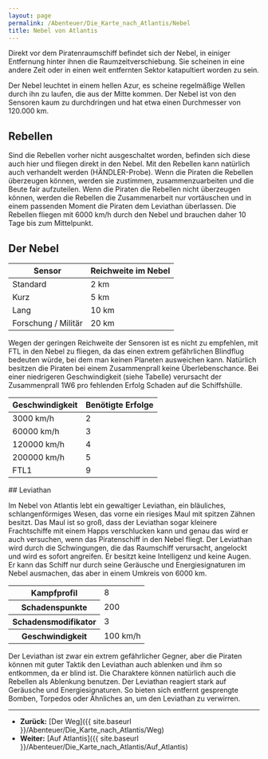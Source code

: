 ```yaml
---
layout: page
permalink: /Abenteuer/Die_Karte_nach_Atlantis/Nebel
title: Nebel von Atlantis
---
```




Direkt vor dem Piratenraumschiff befindet sich der Nebel, in einiger Entfernung hinter ihnen die Raumzeitverschiebung. Sie scheinen in eine andere Zeit oder in einen weit entfernten Sektor katapultiert worden zu sein.

Der Nebel leuchtet in einem hellen Azur, es scheine regelmäßige Wellen durch ihn zu laufen, die aus der Mitte kommen. Der Nebel ist von den Sensoren kaum zu durchdringen und hat etwa einen Durchmesser von 120.000 km.

## Rebellen

Sind die Rebellen vorher nicht ausgeschaltet worden, befinden sich diese auch hier und fliegen direkt in den Nebel. Mit den Rebellen kann natürlich auch verhandelt werden (HÄNDLER-Probe). Wenn die Piraten die Rebellen überzeugen können, werden sie zustimmen, zusammenzuarbeiten und die Beute fair aufzuteilen. Wenn die Piraten die Rebellen nicht überzeugen können, werden die Rebellen die Zusammenarbeit nur vortäuschen und in einem passenden Moment die Piraten dem Leviathan überlassen. Die Rebellen fliegen mit 6000 km/h durch den Nebel und brauchen daher 10 Tage bis zum Mittelpunkt.

## Der Nebel

<table>
<thead>
<tr><th>Sensor</th><th>Reichweite im Nebel</th></tr>
</thead>
<tbody>
<tr><td>Standard</td><td>2 km</td></tr>
<tr><td>Kurz</td><td>5 km</td></tr>
<tr><td>Lang</td><td>10 km</td></tr>
<tr><td>Forschung / Militär</td><td>20 km</td></tr>
</tbody>
</table>

Wegen der geringen Reichweite der Sensoren ist es nicht zu empfehlen, mit FTL in den Nebel zu fliegen, da das einen extrem gefährlichen Blindflug bedeuten würde, bei dem man keinen Planeten ausweichen kann. Natürlich besitzen die Piraten bei einem Zusammenprall keine Überlebenschance. Bei einer niedrigeren Geschwindigkeit (siehe Tabelle) verursacht der Zusammenprall 1W6 pro fehlenden Erfolg Schaden auf die Schiffshülle.

<table>
<thead>
<tr><th>Geschwindigkeit</th><th>Benötigte Erfolge</th></tr>
</thead>
<tbody>
<tr><td>3000 km/h</td><td>2</td></tr>
<tr><td>60000 km/h</td><td>3</td></tr>
<tr><td>120000 km/h</td><td>4</td></tr>
<tr><td>200000 km/h</td><td>5</td></tr>
<tr><td>FTL1</td><td>9</td></tr>
</tbody>
</table>
## Leviathan

Im Nebel von Atlantis lebt ein gewaltiger Leviathan, ein bläuliches, schlangenförmiges Wesen, das vorne ein riesiges Maul mit spitzen Zähnen besitzt. Das Maul ist so groß, dass der Leviathan sogar kleinere Frachtschiffe mit einem Happs verschlucken kann und genau das wird er auch versuchen, wenn das Piratenschiff in den Nebel fliegt. Der Leviathan wird durch die Schwingungen, die das Raumschiff verursacht, angelockt und wird es sofort angreifen. Er besitzt keine Intelligenz und keine Augen. Er kann das Schiff nur durch seine Geräusche und Energiesignaturen im Nebel ausmachen, das aber in einem Umkreis von 6000 km.

<table>
<tbody>
<tr><th>Kampfprofil</th><td>8</td></tr>
<tr><th>Schadenspunkte</th><td>200</td></tr>
<tr><th>Schadensmodifikator</th><td>3</td></tr>
<tr><th>Geschwindigkeit</th><td>100 km/h</td></tr>
</tbody>
</table>

Der Leviathan ist zwar ein extrem gefährlicher Gegner, aber die Piraten können mit guter Taktik den Leviathan auch ablenken und ihm so entkommen, da er blind ist. Die Charaktere können natürlich auch die Rebellen als Ablenkung benutzen. Der Leviathan reagiert stark auf Geräusche und Energiesignaturen. So bieten sich entfernt gesprengte Bomben, Torpedos oder Ähnliches an, um den Leviathan zu verwirren.

***

- **Zurück:** [Der Weg]({{ site.baseurl }}/Abenteuer/Die_Karte_nach_Atlantis/Weg)
- **Weiter:** [Auf Atlantis]({{ site.baseurl }}/Abenteuer/Die_Karte_nach_Atlantis/Auf_Atlantis)
